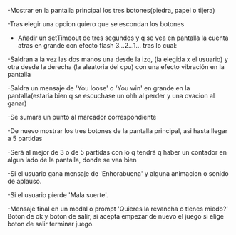 
-Mostrar en la pantalla principal los tres botones(piedra, papel o tijera)

-Tras elegir una opcion quiero que se escondan los botones

- Añadir un setTimeout de tres segundos y q se vea en pantalla la cuenta atras en grande con efecto flash 3...2...1... tras lo cual:

-Saldran a la vez las dos manos una desde la izq, (la elegida x el usuario) y otra desde la derecha (la aleatoria del cpu) con una efecto vibración en la pantalla

-Saldra un mensaje de 'You loose' o 'You win' en grande en la pantalla(estaria bien q se escuchase un ohh al perder y una ovacion al ganar)

-Se sumara un punto al marcador correspondiente

-De nuevo mostrar los tres botones de la pantalla principal, asi hasta llegar a 5 partidas

-Será al mejor de 3 o de 5 partidas con lo q tendrá q haber un contador en algun lado de la pantalla, donde se vea bien

-Si el usuario gana mensaje de 'Enhorabuena' y alguna animacion o sonido de aplauso.

-Si el usuario pierde 'Mala suerte'.

-Mensaje final en un modal o prompt 'Quieres la revancha o tienes miedo?' Boton de ok y boton de salir, si acepta empezar de nuevo el juego
si elige boton de salir terminar juego.